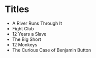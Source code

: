 # Titles
* A River Runs Through It
* Fight Club
* 12 Years a Slave
* The Big Short
* 12 Monkeys
* The Curious Case of Benjamin Button